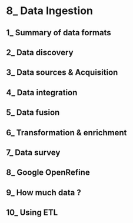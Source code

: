 # 8_ Data Ingestion

## 1_ Summary of data formats
 
## 2_ Data discovery
 
## 3_ Data sources & Acquisition

## 4_ Data integration

## 5_ Data fusion

## 6_ Transformation & enrichment

## 7_ Data survey

## 8_ Google OpenRefine

## 9_ How much data ?

## 10_ Using ETL

